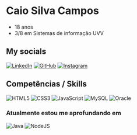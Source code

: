 # Caio Silva Campos
- 18 anos
- 3/8 em Sistemas de informação UVV

## My socials
[![LinkedIn](https://img.shields.io/badge/LinkedIn-000?style=for-the-badge&logo=linkedin&logoColor=0E76A8)](https://www.linkedin.com/in/caio-silva-4ab2aa275/)
[![GitHub](https://img.shields.io/badge/github-%23121011.svg?style=for-the-badge&logo=github&logoColor=white)](https://github.com/CaioSilvaCampos)
[![Instagram](https://img.shields.io/badge/Instagram-000?style=for-the-badge&logo=instagram)](https://www.instagram.com/_caio_campos/)


## Competências / Skills
![HTML5](https://img.shields.io/badge/HTML5-000?style=for-the-badge&logo=html5)
![CSS3](https://img.shields.io/badge/CSS3-000?style=for-the-badge&logo=css3&logoColor=264CE4)
![JavaScript](https://img.shields.io/badge/JavaScript-000?style=for-the-badge&logo=javascript)
![MySQL](https://img.shields.io/badge/mysql-%2300f.svg?style=for-the-badge&logo=mysql&logoColor=white)
![Oracle](https://img.shields.io/badge/Oracle-F80000?style=for-the-badge&logo=oracle&logoColor=white)


### Atualmente estou me aprofundando em
![Java](https://img.shields.io/badge/java-%23ED8B00.svg?style=for-the-badge&logo=openjdk&logoColor=white)
![NodeJS](https://img.shields.io/badge/node.js-6DA55F?style=for-the-badge&logo=node.js&logoColor=white)
